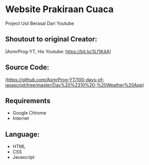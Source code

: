 # Website Prakiraan Cuaca
Project Usil Berasal Dari Youtube

## Shoutout to original Creator:
[AsmrProg-YT, His Youtube: https://bit.ly/3Lf1K4A]

## Source Code: 
(https://github.com/AsmrProg-YT/100-days-of-javascript/tree/master/Day%20%2310%20-%20Weather%20App)

## Requirements
- Google CHrome
- Internet

## Language:
- HTML
- CSS
- Javascript


